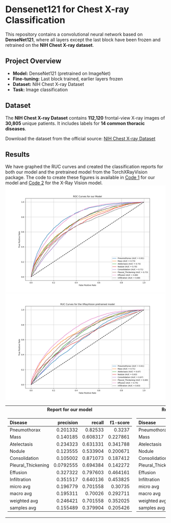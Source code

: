 # Densenet121 for Chest X-ray Classification

This repository contains a convolutional neural network based on **DenseNet121**, where all layers except the last block have been frozen and retrained on the **NIH Chest X-ray dataset**.

## Project Overview
- **Model:** DenseNet121 (pretrained on ImageNet)
- **Fine-tuning:** Last block trained, earlier layers frozen
- **Dataset:** NIH Chest X-ray Dataset
- **Task:** Image classification

##  Dataset
The **NIH Chest X-ray Dataset** contains **112,120** frontal-view X-ray images of **30,805** unique patients. It includes labels for **14 common thoracic diseases**.

Download the dataset from the official source: [NIH Chest X-ray Dataset](https://nihcc.app.box.com/v/ChestXray-NIHCC)


##  Results
We have graphed the RUC curves and created the classification reports for both our model and the pretrained model from the TorchXRayVision package. The code to create these figures is available in [Code 1](https://github.com/LaskawiecPiotr/X-ray-disease-detection/blob/main/pretrained%20%2B%20class_weights%20%2B%20layer%20freezing.ipynb) for our model and [Code 2](https://github.com/LaskawiecPiotr/X-ray-disease-detection/blob/main/x-rayvision%20copy.ipynb) for the X-Ray Vision model.
![Model Results](https://github.com/LaskawiecPiotr/X-ray-disease-detection/blob/main/AUC%2C%20our%20model.png)
![X-Ray Vision Model Results](https://github.com/LaskawiecPiotr/X-ray-disease-detection/blob/main/AUC%2C%20the%20XRayVision%20pretrained%20model.png)
<table>
<tr><th>Report for our model </th><th>Report for the X-ray vision model</th></tr>
<tr><td>

|Disease             |   precision |   recall |   f1-score |
|:-------------------|------------:|---------:|-----------:|
| Pneumothorax       |   0.201332  | 0.82533  |   0.3237   |
| Mass               |   0.140185  | 0.608317 |   0.227861 |
| Atelectasis        |   0.234323  | 0.631331 |   0.341788 |
| Nodule             |   0.123555  | 0.533904 |   0.200671 |
| Consolidation      |   0.105002  | 0.871073 |   0.187412 |
| Pleural_Thickening |   0.0792555 | 0.694384 |   0.142272 |
| Effusion           |   0.327322  | 0.797603 |   0.464161 |
| Infiltration       |   0.351517  | 0.640136 |   0.453825 |
| micro avg          |   0.196779  | 0.701558 |   0.30735  |
| macro avg          |   0.195311  | 0.70026  |   0.292711 |
| weighted avg       |   0.246421  | 0.701558 |   0.352025 |
| samples avg        |   0.155489  | 0.379904 |   0.205426 |

</td><td>

|Disease             |   precision |   recall |   f1-score |
|:-------------------|------------:|---------:|-----------:|
| Pneumothorax       |   0.118278  | 0.856403 |   0.20785  |
| Mass               |   0.0957942 | 0.841717 |   0.172012 |
| Atelectasis        |   0.159004  | 0.898336 |   0.270185 |
| Nodule             |   0.0785253 | 0.772305 |   0.142556 |
| Consolidation      |   0.0842982 | 0.967277 |   0.155081 |
| Pleural_Thickening |   0.057971  | 0.842333 |   0.108476 |
| Effusion           |   0.256537  | 0.872703 |   0.396515 |
| Infiltration       |   0.240613  | 0.92679  |   0.382041 |
| micro avg          |   0.13907   | 0.88517  |   0.240375 |
| macro avg          |   0.136378  | 0.872233 |   0.22934  |
| weighted avg       |   0.173431  | 0.88517  |   0.283441 |
| samples avg        |   0.124396  | 0.478369 |   0.186056 |

</td></tr> </table>
